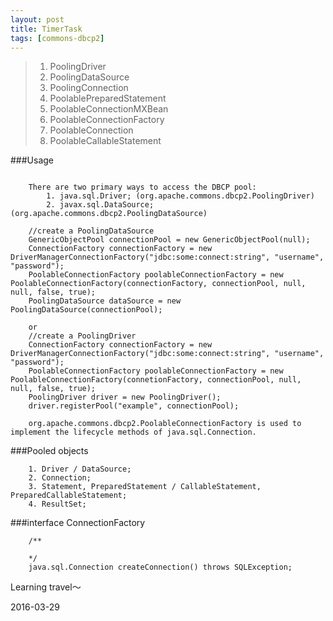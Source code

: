 ```yaml
---
layout: post
title: TimerTask
tags: [commons-dbcp2]
---
```


>1. PoolingDriver
>2. PoolingDataSource
>3. PoolingConnection
>4. PoolablePreparedStatement
>5. PoolableConnectionMXBean
>6. PoolableConnectionFactory
>7. PoolableConnection
>8. PoolableCallableStatement

###Usage
```

	There are two primary ways to access the DBCP pool:
		1. java.sql.Driver; (org.apache.commons.dbcp2.PoolingDriver)
		2. javax.sql.DataSource; (org.apache.commons.dbcp2.PoolingDataSource)

	//create a PoolingDataSource
	GenericObjectPool connectionPool = new GenericObjectPool(null);
	ConnectionFactory connectionFactory = new DriverManagerConnectionFactory("jdbc:some:connect:string", "username", "password");
	PoolableConnectionFactory poolableConnectionFactory = new PoolableConnectionFactory(connectionFactory, connectionPool, null, null, false, true);
	PoolingDataSource dataSource = new PoolingDataSource(connectionPool);

	or 
	//create a PoolingDriver
	ConnectionFactory connectionFactory = new DriverManagerConnectionFactory("jdbc:some:connect:string", "username", "password");
	PoolableConnectionFactory poolableConnectionFactory = new PoolableConnectionFactory(connetionFactory, connectionPool, null, null, false, true);
	PoolingDriver driver = new PoolingDriver();
	driver.registerPool("example", connectionPool);

	org.apache.commons.dbcp2.PoolableConnectionFactory is used to implement the lifecycle methods of java.sql.Connection.

```

###Pooled objects
```
	1. Driver / DataSource;
	2. Connection;
	3. Statement, PreparedStatement / CallableStatement, PreparedCallableStatement;
	4. ResultSet;
```

###interface ConnectionFactory
```
	/**
	
	*/
	java.sql.Connection createConnection() throws SQLException;
```
Learning travel～

2016-03-29